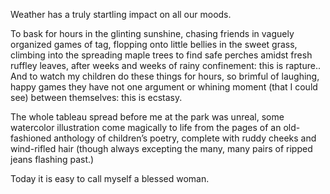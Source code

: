  Weather has a truly startling impact on all our moods. 

 To bask for hours in the glinting sunshine, chasing friends in vaguely organized games of tag, flopping onto little bellies in the sweet grass, climbing into the spreading maple trees to find safe perches amidst fresh ruffley leaves, after weeks and weeks of rainy confinement: this is rapture.. And to watch my children do these things for hours, so brimful of laughing, happy games they have not one argument or whining moment (that I could see) between themselves: this is ecstasy. 

 The whole tableau spread before me at the park was unreal, some watercolor illustration come magically to life from the pages of an old-fashioned anthology of children’s poetry, complete with ruddy cheeks and wind-rifled hair (though always excepting the many, many pairs of ripped jeans flashing past.) 

 Today it is easy to call myself a blessed woman. 